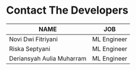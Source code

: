 # Contact The Developers

| NAME | JOB |  
| ------ | ------ | 
| Novi Dwi Fitriyani | ML Engineer | 
| Riska Septyani| ML Engineer |  
| Deriansyah Aulia Muharram | ML Engineer |  
